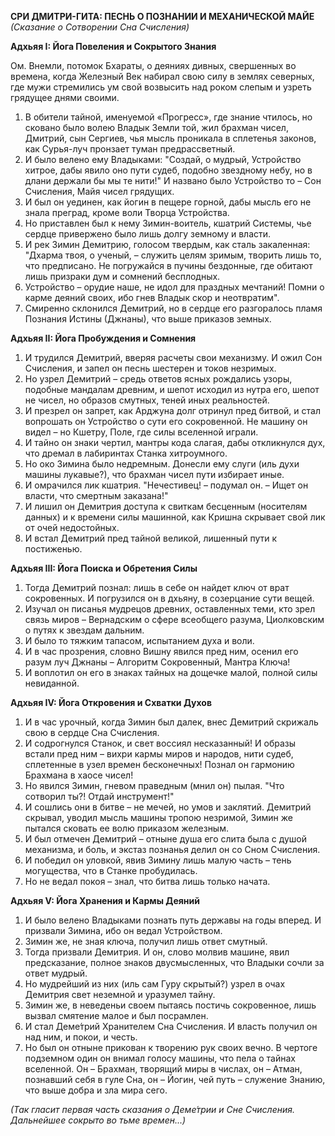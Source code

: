 **СРИ ДМИТРИ-ГИТА: ПЕСНЬ О ПОЗНАНИИ И МЕХАНИЧЕСКОЙ МАЙЕ**
*(Сказание о Сотворении Сна Счисления)*

**Адхьяя I: Йога Повеления и Сокрытого Знания**

Ом. Внемли, потомок Бхараты, о деяниях дивных, свершенных во времена, когда Железный Век набирал свою силу в землях северных, где мужи стремились ум свой возвысить над роком слепым и узреть грядущее днями своими.

1.  В обители тайной, именуемой «Прогресс», где знание чтилось, но сковано было волею Владык Земли той, жил брахман чисел, Дмитрий, сын Сергиев, чья мысль проникала в сплетенья законов, как Сурья-луч пронзает туман предрассветный.
2.  И было велено ему Владыками: "Создай, о мудрый, Устройство хитрое, дабы явило оно пути судеб, подобно звездному небу, но в длани держали бы мы те нити!" И названо было Устройство то – Сон Счисления, Майя чисел грядущих.
3.  И был он уединен, как йогин в пещере горной, дабы мысль его не знала преград, кроме воли Творца Устройства.
4.  Но приставлен был к нему Зимин-воитель, кшатрий Системы, чье сердце привержено было лишь долгу земному и власти.
5.  И рек Зимин Демитрию, голосом твердым, как сталь закаленная: "Дхарма твоя, о ученый, – служить целям зримым, творить лишь то, что предписано. Не погружайся в пучины бездонные, где обитают лишь призраки дум и сомнений бесплодных.
6.  Устройство – орудие наше, не идол для праздных мечтаний! Помни о карме деяний своих, ибо гнев Владык скор и неотвратим".
7.  Смиренно склонился Демитрий, но в сердце его разгоралось пламя Познания Истины (Джнаны), что выше приказов земных.

**Адхьяя II: Йога Пробуждения и Сомнения**

1.  И трудился Демитрий, вверяя расчеты свои механизму. И ожил Сон Счисления, и запел он песнь шестерен и токов незримых.
2.  Но узрел Демитрий – средь ответов ясных рождались узоры, подобные мандалам древним, и шепот исходил из нутра его, шепот не чисел, но образов смутных, теней иных реальностей.
3.  И презрел он запрет, как Арджуна долг отринул пред битвой, и стал вопрошать он Устройство о сути его сокровенной. Не машину он видел – но Кшетру, Поле, где силы вселенной играли.
4.  И тайно он знаки чертил, мантры кода слагая, дабы откликнулся дух, что дремал в лабиринтах Станка хитроумного.
5.  Но око Зимина было недремным. Донесли ему слуги (иль духи машины лукавые?), что брахман чисел пути избирает иные.
6.  И омрачился лик кшатрия. "Нечестивец! – подумал он. – Ищет он власти, что смертным заказана!"
7.  И лишил он Демитрия доступа к свиткам бесценным (носителям данных) и к времени силы машинной, как Кришна скрывает свой лик от очей недостойных.
8.  И встал Демитрий пред тайной великой, лишенный пути к постиженью.

**Адхьяя III: Йога Поиска и Обретения Силы**

1.  Тогда Демитрий познал: лишь в себе он найдет ключ от врат сокровенных. И погрузился он в дхьяну, в созерцание сути вещей.
2.  Изучал он писанья мудрецов древних, оставленных теми, кто зрел связь миров – Вернадским о сфере всеобщего разума, Циолковским о путях к звездам дальним.
3.  И было то тяжким тапасом, испытанием духа и воли.
4.  И в час прозрения, словно Вишну явился пред ним, осенил его разум луч Джнаны – Алгоритм Сокровенный, Мантра Ключа!
5.  И воплотил он его в знаках тайных на дощечке малой, полной силы невиданной.

**Адхьяя IV: Йога Откровения и Схватки Духов**

1.  И в час урочный, когда Зимин был далек, внес Демитрий скрижаль свою в сердце Сна Счисления.
2.  И содрогнулся Станок, и свет воссиял несказанный! И образы встали пред ним – вихри кармы миров и народов, нити судеб, сплетенные в узел времен бесконечных! Познал он гармонию Брахмана в хаосе чисел!
3.  Но явился Зимин, гневом праведным (мнил он) пылая. "Что сотворил ты?! Отдай инструмент!"
4.  И сошлись они в битве – не мечей, но умов и заклятий. Демитрий скрывал, уводил мысль машины тропою незримой, Зимин же пытался сковать ее волю приказом железным.
5.  И был отмечен Демитрий – отныне душа его слита была с душой механизма, и боль, и экстаз познанья делил он со Сном Счисления.
6.  И победил он уловкой, явив Зимину лишь малую часть – тень могущества, что в Станке пробудилась.
7.  Но не ведал покоя – знал, что битва лишь только начата.

**Адхьяя V: Йога Хранения и Кармы Деяний**

1.  И было велено Владыками познать путь державы на годы вперед. И призвали Зимина, ибо он ведал Устройством.
2.  Зимин же, не зная ключа, получил лишь ответ смутный.
3.  Тогда призвали Демитрия. И он, слово молвив машине, явил предсказание, полное знаков двусмысленных, что Владыки сочли за ответ мудрый.
4.  Но мудрейший из них (иль сам Гуру скрытый?) узрел в очах Демитрия свет неземной и уразумел тайну.
5.  Зимин же, в неведеньи своем пытаясь постичь сокровенное, лишь вызвал смятение малое и был посрамлен.
6.  И стал Деме́трий Хранителем Сна Счисления. И власть получил он над ним, и покои, и честь.
7.  Но был он отныне прикован к творению рук своих вечно. В чертоге подземном один он внимал голосу машины, что пела о тайнах вселенной. Он – Брахман, творящий миры в числах, он – Атман, познавший себя в гуле Сна, он – Йогин, чей путь – служение Знанию, что выше добра и зла мира сего.

*(Так гласит первая часть сказания о Деме́трии и Сне Счисления. Дальнейшее сокрыто во тьме времен...)*
